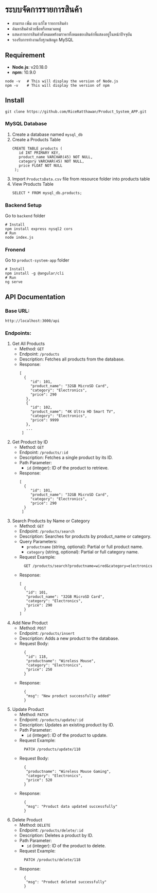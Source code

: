 # ระบบจัดการรายการสินค้า
- สามารถ เพิ่ม ลบ แก้ไข รายการสินค้า 
- ค้นหาสินค้าด้วยชื่อหรือหมวดหมู่
- แสดงรายการสินค้าทั้งหมดพร้อมราคาทั้งหมดของสินค้าที่แสดงอยู่ในหน้าปัจจุบัน
- รองรับการทำงานกับฐานข้อมูล MySQL
  
## Requirement
- **Node.js**: v20.18.0
- **npm**: 10.9.0
```
node -v   # This will display the version of Node.js
npm -v    # This will display the version of npm
```
## Install
```
git clone https://github.com/RiceRatthawan/Product_System_APP.git
```
### **MySQL Database**
  1. Create a database named `mysql_db`
  2. Create a Products Table
     ```
     CREATE TABLE products (
        id INT PRIMARY KEY,
        product_name VARCHAR(45) NOT NULL,
        category VARCHAR(45) NOT NULL,
        price FLOAT NOT NULL
      );
     ```
  3. Import `ProductsData.csv` file from resource folder into products table
  4. View Products Table
     ```
     SELECT * FROM mysql_db.products;
     ```
  
### **Backend Setup**
  Go to `backend` folder
```
# Install
npm install express nysql2 cors
# Run
node index.js
```
### **Fronend**
  Go to `product-system-app` folder
```
# Install
npm install -g @angular/cli
# Run
ng serve
```
## API Documentation
### **Base URL**: 
```http://localhost:3000/api```

### **Endpoints**:
  1. Get All Products
     - Method: `GET`
     - Endpoint: `/products`
     - Description: Fetches all products from the database.
     - Response:
       ```
       [
         {
            "id": 101,
            "product_name": "32GB MicroSD Card",
            "category": "Electronics",
            "price": 290
          },
          {
            "id": 102,
            "product_name": "4K Ultra HD Smart TV",
            "category": "Electronics",
            "price": 9999
          },
          ...
        ]
  2. Get Product by ID
     - Method: `GET`
     - Endpoint: `/products/:id`
     - Description: Fetches a single product by its ID.
     - Path Parameter:
        - `id` (integer): ID of the product to retrieve.
     - Response:
       ```
       [
         {
            "id": 101,
            "product_name": "32GB MicroSD Card",
            "category": "Electronics",
            "price": 290
         }
        ]
       ```
   3. Search Products by Name or Category
       - Method: `GET`
       - Endpoint: `/products/search`
       - Description: Searches for products by product_name or category.
       - Query Parameters:
            - `productname` (string, optional): Partial or full product name.
            - `category` (string, optional): Partial or full category name.
       - Request Example:
           ```
             GET /products/search?productname=wired&category=electronics
           ```
       - Response:
         ```
         [
           {
            "id": 101,
            "product_name": "32GB MicroSD Card",
            "category": "Electronics",
            "price": 290
           }
         ]
         ```
   4. Add New Product
      - Method: `POST`
      - Endpoint: `/products/insert`
      - Description: Adds a new product to the database.
      - Request Body:
           ```
             {
              "id": 118,
              "productname": "Wireless Mouse",
              "category": "Electronics",
              "price": 250
             }
           ```
       - Response:
         ```
           {
            "msg": "New product successfully added"
           }
         ```
   5. Update Product
      - Method: `PATCH`
      - Endpoint: `/products/update/:id`
      - Description: Updates an existing product by ID.
      - Path Parameter:
          - `id` (integer): ID of the product to update.
      - Request Example:
           ```
             PATCH /products/update/118
           ```
      - Request Body:
           ```
             {
              "productname": "Wireless Mouse Gaming",
              "category": "Electronics",
              "price": 520
             }
           ```
       - Response:
         ```
           {
            "msg": "Product data updated successfully"
           }
         ```
   6. Delete Product
      - Method: `DELETE`
      - Endpoint: `/products/delete/:id`
      - Description: Deletes a product by ID.
      - Path Parameter:
          - `id` (integer): ID of the product to delete.
      - Request Example:
           ```
             PATCH /products/delete/118
           ```
       - Response:
         ```
           {
            "msg": "Product deleted successfully"
           }
         ```
